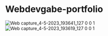 # Webdevgabe-portfolio


![Web capture_4-5-2023_193641_127 0 0 1](https://user-images.githubusercontent.com/119085975/236356735-9e104687-dd0a-4bd2-a013-97e83742cf66.jpeg)
![Web capture_4-5-2023_193619_127 0 0 1](https://user-images.githubusercontent.com/119085975/236356736-08ef8fdc-ca46-462c-af65-1b6d61f3541d.jpeg)
